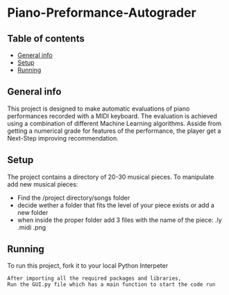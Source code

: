 # Piano-Preformance-Autograder
## Table of contents
* [General info](#general-info)
* [Setup](#setup)
* [Running](#running)

## General info
This project is designed to make automatic evaluations of piano performances recorded with a MIDI keyboard.
The evaluation is achieved using a combination of different Machine Learning algorithms.
Asside from getting a numerical grade for features of the performance, the player get a Next-Step improving recommendation.
	
## Setup
The project contains a directory of 20-30 musical pieces. 
To manipulate add new musical pieces:
* Find the /project directory/songs folder
* decide wether a folder that fits the level of your piece exists or add a new folder
* when inside the proper folder add 3 files with the name of the piece: .ly .midi .png
	
## Running
To run this project, fork it to your local Python Interpeter

```
After importing all the required packages and libraries, 
Run the GUI.py file which has a main function to start the code run
```
